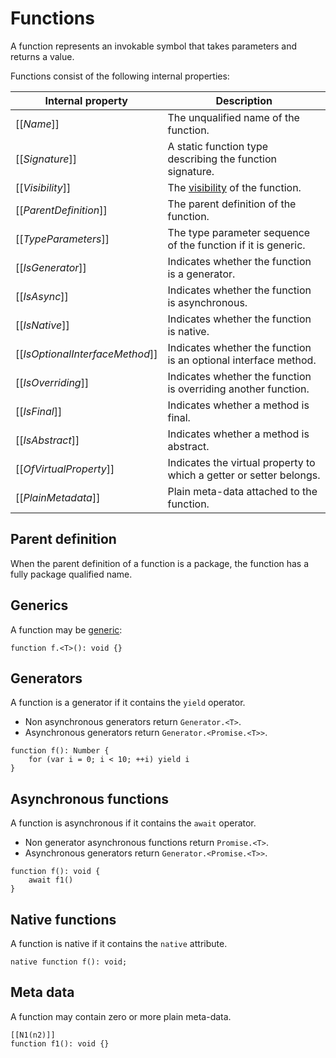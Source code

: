 # Functions

A function represents an invokable symbol that takes parameters and returns a value.

Functions consist of the following internal properties:

| Internal property | Description |
| ----------------- | ----------- |
| \[\[*Name*\]\] | The unqualified name of the function. |
| \[\[*Signature*\]\] | A static function type describing the function signature. |
| \[\[*Visibility*\]\] | The [visibility](visibility.md) of the function. |
| \[\[*ParentDefinition*\]\] | The parent definition of the function. |
| \[\[*TypeParameters*\]\] | The type parameter sequence of the function if it is generic. |
| \[\[*IsGenerator*\]\] | Indicates whether the function is a generator. |
| \[\[*IsAsync*\]\] | Indicates whether the function is asynchronous. |
| \[\[*IsNative*\]\] | Indicates whether the function is native. |
| \[\[*IsOptionalInterfaceMethod*\]\] | Indicates whether the function is an optional interface method. |
| \[\[*IsOverriding*\]\] | Indicates whether the function is overriding another function. |
| \[\[*IsFinal*\]\] | Indicates whether a method is final. |
| \[\[*IsAbstract*\]\] | Indicates whether a method is abstract. |
| \[\[*OfVirtualProperty*\]\] | Indicates the virtual property to which a getter or setter belongs. |
| \[\[*PlainMetadata*\]\] | Plain meta-data attached to the function. |

## Parent definition

When the parent definition of a function is a package, the function has a fully package qualified name.

## Generics

A function may be [generic](generics.md):

```
function f.<T>(): void {}
```

## Generators

A function is a generator if it contains the `yield` operator.

* Non asynchronous generators return `Generator.<T>`.
* Asynchronous generators return `Generator.<Promise.<T>>`.

```
function f(): Number {
    for (var i = 0; i < 10; ++i) yield i
}
```

## Asynchronous functions

A function is asynchronous if it contains the `await` operator.

* Non generator asynchronous functions return `Promise.<T>`.
* Asynchronous generators return `Generator.<Promise.<T>>`.

```
function f(): void {
    await f1()
}
```

## Native functions

A function is native if it contains the `native` attribute.

```
native function f(): void;
```

## Meta data

A function may contain zero or more plain meta-data.

```
[[N1(n2)]]
function f1(): void {}
```